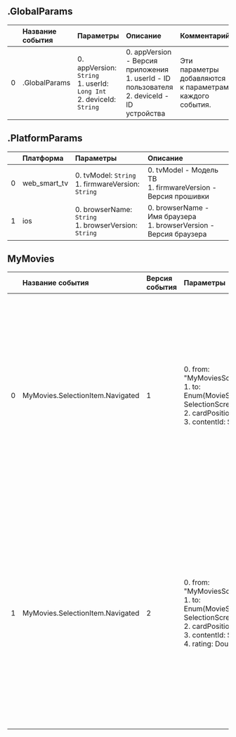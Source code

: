 ## .GlobalParams

|| Название события | Параметры | Описание | Комментарий |                    
|---:|:---|:---|:---|:---|
|0|.GlobalParams|0. appVersion: <code>String</code><br/>1. userId: <code>Long Int</code><br/>2. deviceId: <code>String</code><br/>|0. appVersion - Версия приложения<br/>1. userId - ID пользователя<br/>2. deviceId - ID устройства<br/>|Эти параметры добавляются к параметрам каждого события.|

## .PlatformParams

| | Платформа | Параметры | Описание |
|---:|:---|:---|:---|
|0|web_smart_tv|0. tvModel: <code>String</code><br/>1. firmwareVersion: <code>String</code><br/>|0. tvModel - Модель ТВ<br/>1. firmwareVersion - Версия прошивки<br/>|
|1|ios|0. browserName: <code>String</code><br/>1. browserVersion: <code>String</code><br/>|0. browserName - Имя браузера<br/>1. browserVersion - Версия браузера<br/>|

## MyMovies
| | Название события | Версия события | Параметры | Описание | Комментарий | ios | web_smart_tv | android |
|---:|:---|:---|:---|:---|:---|:---|:---|:---|
|0|MyMovies.SelectionItem.Navigated|1|0. from: "MyMoviesScreen"<br>1. to: Enum(MovieScreen, SelectionScreen)<br>2. cardPosition: Int<br>3. contentId: String<br>|0. from - Страница, с которой произошел переход<br>1. to - Страница, на которою произошел переход<br>2. cardPosition - Позиция карточки в подборке<br>3. contentId - ID контента, по карточке которого произошел переход<br>|Переход по карточке контента|В разработке https://link.to/ticket-123|1.0 - 2.0 https://link.to/ticket-124|В разработке https://link.to/ticket-127|
|1|MyMovies.SelectionItem.Navigated|2|0. from: "MyMoviesScreen"<br>1. to: Enum(MovieScreen, SelectionScreen)<br>2. cardPosition: Int<br>3. contentId: String<br>4. rating: Double<br>|0. from - Страница, с которой произошел переход<br>1. to - Страница, на которою произошел переход<br>2. cardPosition - Позиция карточки в подборке<br>3. contentId - ID контента, по карточке которого произошел переход<br>4. rating - Рейтинг контента<br>|Переход по карточке контента||В разработке https://link.to/ticket-125|В разработке https://link.to/ticket-127|

